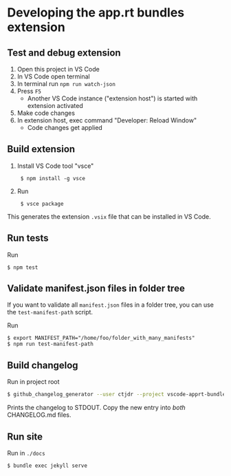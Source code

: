# Developing the app.rt bundles extension

## Test and debug extension

1. Open this project in VS Code
2. In VS Code open terminal
3. In terminal run `npm run watch-json`
4. Press `F5`
   * Another VS Code instance ("extension host") is started with extension activated
5. Make code changes
6. In extension host, exec command "Developer: Reload Window"
    * Code changes get applied

## Build extension

1. Install VS Code tool "vsce"
   ```shell
    $ npm install -g vsce
   ```
2. Run
   ```shell
    $ vsce package
   ```

This generates the extension `.vsix` file that can be installed in VS Code.

## Run tests

Run 
```shell
$ npm test
```

## Validate manifest.json files in folder tree

If you want to validate all `manifest.json` files in a folder tree, you can use the `test-manifest-path` script.

Run 
```shell
$ export MANIFEST_PATH="/home/foo/folder_with_many_manifests"
$ npm run test-manifest-path
```

## Build changelog

Run in project root

```bash
$ github_changelog_generator --user ctjdr --project vscode-apprt-bundles --token $GITHUB_TOKEN --output --future-release 0.4.0 --no-compare-link --since-tag v0.1.0
```

Prints the changelog to STDOUT. Copy the new entry into _both_ CHANGELOG.md files.

## Run site

Run in `./docs`

```bash
$ bundle exec jekyll serve
```